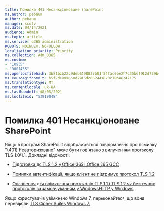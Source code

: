 ```yaml
---
title: Помилка 401 Несанкціоноване SharePoint
ms.author: pebaum
author: pebaum
manager: scotv
ms.date: 04/14/2021
audience: Admin
ms.topic: article
ms.service: o365-administration
ROBOTS: NOINDEX, NOFOLLOW
localization_priority: Priority
ms.collection: Adm_O365
ms.custom:
- "10935"
- "9001435"
ms.openlocfilehash: 3b81bab22c9deb6498827b01f54fac0be2f7c35b6f912d729b44ddc4f45598cd
ms.sourcegitcommit: b5f7da89a650d2915dc652449623c78be6247175
ms.translationtype: MT
ms.contentlocale: uk-UA
ms.lasthandoff: 08/05/2021
ms.locfileid: "53919048"
---
```

# <a name="401-unauthorized-error-in-sharepoint"></a>Помилка 401 Несанкціоноване SharePoint

Якщо в програмі SharePoint відображається повідомлення про помилку "(401) Неавторизовано" може бути пов'язано з вилученням протоколу TLS 1.0/1.1. Докладні відомості:

- [Підготовка до TLS 1.2 у Office 365 і Office 365 GCC](/microsoft-365/compliance/prepare-tls-1.2-in-office-365)

- [Помилки автентифікації, якщо клієнт не підтримує протокол TLS 1.2](/sharepoint/troubleshoot/administration/authentication-errors-tls12-support)

- [Оновлення для ввімкнення протоколів TLS 1.1 і TLS 1.2 як безпечних протоколів за замовчуванням у WindowsHTTP у Windows](https://support.microsoft.com/topic/update-to-enable-tls-1-1-and-tls-1-2-as-default-secure-protocols-in-winhttp-in-windows-c4bd73d2-31d7-761e-0178-11268bb10392)

Якщо користувачів увімкнено Windows 7, переконайтеся, що вони перевіряли [TLS Cipher Suites Windows 7.](/windows/win32/secauthn/tls-cipher-suites-in-windows-7)